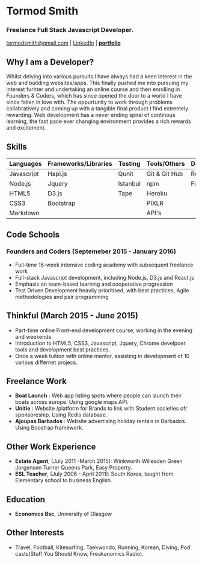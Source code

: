 # Tormod Smith

### Freelance Full Stack Javascript Developer. 

tormodsmith@gmail.com | [LinkedIn](https://www.linkedin.com/in/tormod-smith-b49bb614?trk=nav_responsive_tab_profile) |
[**portfolio**](http://tormod17.github.io/tormod-smith-portfolio/)

## Why I am a Developer?

Whilst delving into various pursuits I have always had a keen interest in the web and building websites/apps. This finally pushed me into pursuing my interest furhter and undertaking an online course and then enrolling in Founders & Coders, which has since opened the door to a world I have since fallen in love with. The oppurtunity to work through problems collabratively and coming up with a tangible final product I find extremely rewarding. Web development has a never ending spiral of continous learning, the fast pace ever changing environment provides a rich rewards and excitement.

## Skills

| Languages   | Frameworks/Libraries | Testing | Tools/Others  | Databases |
|-------------|----------------------|---------|---------------|-----------|
| Javascript  | Hapi.js              | Qunit   | Git & Git Hub | Redis     |
| Node.js     | Jquery               | Istanbul| npm           | Firebase  |
| HTML5       | D3.js                | Tape    | Heroku        |           |
| CSS3        | Bootstrap            |         | PIXLR         |           |
| Markdown    |                      |         | API's         |           |

## Code Schools 

### Founders and Coders (Septemeber 2015 - January 2016)

- Full-time 16-week intensive coding academy with subsequent freelance work
- Full-stack Javascript development, including Node.js, D3.js and React.js
- Emphasis on team-based learning and cooperative progression
- Test Driven Development heavily prioritised, with best practices, Agile methodologies and pair programming

## Thinkful (March 2015 - June 2015)

- Part-time online Front-end development course, working in the evening and weekends.
- Introduction to HTML5, CSS3,  Javascript, Jquery, Chrome develpoer tools and development best practices.  
- Once a week tuition with online mentor, assisting in development of 10 various differnet projecs. 

## Freelance Work  

- **Boat Launch** : Web app listing spots where people can launch their boats across europe. Using google maps API. 
- **Unitie** : Website /platform for Brands to link with Student societies ofr sponsoreship. Using Redis database. 
- **Ajoupas Barbados** : Website advertising holiday rentals in Barbados. Using Boostrap framework.

## Other Work Experience

- **Estate Agent**, (July 2011 -March 2015): Winkworth Willesden Green Jorgensen Turner Queens Park, Easy Property.  
- **ESL Teacher**, (July 2006 - April 2011): South Korea, taught from Elementary school to business English. 

## Education

- **Economics Bsc**, University of Glasgow

## Other Interests 

- Travel, Football, Kitesurfing, Taekwondo, Running, Korean, Diving, Pod casts(Stuff You Should Know, Freakanomics Radio). 


